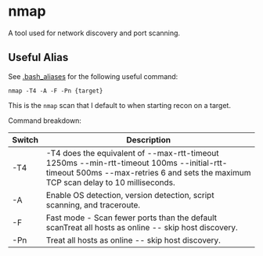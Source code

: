 # nmap

A tool used for network discovery and port scanning.

## Useful Alias

See [.bash_aliases](./bash_aliases) for the following useful command:

```Shell
nmap -T4 -A -F -Pn {target}
```

This is the `nmap` scan that I default to when starting recon on a target.

Command breakdown:

| Switch | Description |
|--------|-------------|
| -T4 | -T4 does the equivalent of --max-rtt-timeout 1250ms --min-rtt-timeout 100ms --initial-rtt-timeout 500ms --max-retries 6 and sets the maximum TCP scan delay to 10 milliseconds. |
| -A | Enable OS detection, version detection, script scanning, and traceroute. |
| -F | Fast mode - Scan fewer ports than the default scanTreat all hosts as online -- skip host discovery. |
| -Pn | Treat all hosts as online -- skip host discovery. |
